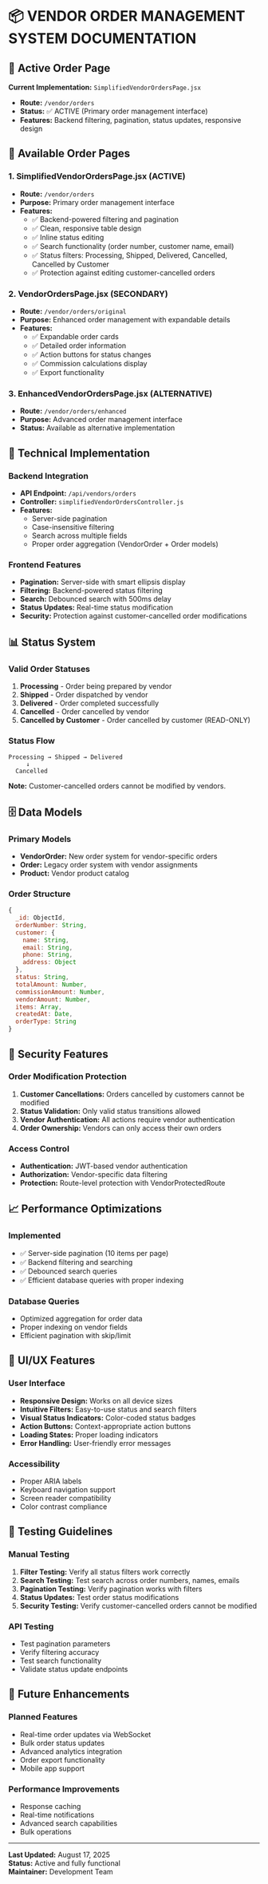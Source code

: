 # 📦 VENDOR ORDER MANAGEMENT SYSTEM DOCUMENTATION

## 🎯 Active Order Page
**Current Implementation:** `SimplifiedVendorOrdersPage.jsx`
- **Route:** `/vendor/orders`
- **Status:** ✅ ACTIVE (Primary order management interface)
- **Features:** Backend filtering, pagination, status updates, responsive design

## 📄 Available Order Pages

### 1. SimplifiedVendorOrdersPage.jsx (ACTIVE)
- **Route:** `/vendor/orders`
- **Purpose:** Primary order management interface
- **Features:**
  - ✅ Backend-powered filtering and pagination
  - ✅ Clean, responsive table design
  - ✅ Inline status editing
  - ✅ Search functionality (order number, customer name, email)
  - ✅ Status filters: Processing, Shipped, Delivered, Cancelled, Cancelled by Customer
  - ✅ Protection against editing customer-cancelled orders

### 2. VendorOrdersPage.jsx (SECONDARY)
- **Route:** `/vendor/orders/original`
- **Purpose:** Enhanced order management with expandable details
- **Features:**
  - ✅ Expandable order cards
  - ✅ Detailed order information
  - ✅ Action buttons for status changes
  - ✅ Commission calculations display
  - ✅ Export functionality

### 3. EnhancedVendorOrdersPage.jsx (ALTERNATIVE)
- **Route:** `/vendor/orders/enhanced`
- **Purpose:** Advanced order management interface
- **Status:** Available as alternative implementation

## 🔧 Technical Implementation

### Backend Integration
- **API Endpoint:** `/api/vendors/orders`
- **Controller:** `simplifiedVendorOrdersController.js`
- **Features:**
  - Server-side pagination
  - Case-insensitive filtering
  - Search across multiple fields
  - Proper order aggregation (VendorOrder + Order models)

### Frontend Features
- **Pagination:** Server-side with smart ellipsis display
- **Filtering:** Backend-powered status filtering
- **Search:** Debounced search with 500ms delay
- **Status Updates:** Real-time status modification
- **Security:** Protection against customer-cancelled order modifications

## 📊 Status System

### Valid Order Statuses
1. **Processing** - Order being prepared by vendor
2. **Shipped** - Order dispatched by vendor
3. **Delivered** - Order completed successfully
4. **Cancelled** - Order cancelled by vendor
5. **Cancelled by Customer** - Order cancelled by customer (READ-ONLY)

### Status Flow
```
Processing → Shipped → Delivered
     ↓
  Cancelled
```

**Note:** Customer-cancelled orders cannot be modified by vendors.

## 🗄️ Data Models

### Primary Models
- **VendorOrder:** New order system for vendor-specific orders
- **Order:** Legacy order system with vendor assignments
- **Product:** Vendor product catalog

### Order Structure
```javascript
{
  _id: ObjectId,
  orderNumber: String,
  customer: {
    name: String,
    email: String,
    phone: String,
    address: Object
  },
  status: String,
  totalAmount: Number,
  commissionAmount: Number,
  vendorAmount: Number,
  items: Array,
  createdAt: Date,
  orderType: String
}
```

## 🔐 Security Features

### Order Modification Protection
1. **Customer Cancellations:** Orders cancelled by customers cannot be modified
2. **Status Validation:** Only valid status transitions allowed
3. **Vendor Authentication:** All actions require vendor authentication
4. **Order Ownership:** Vendors can only access their own orders

### Access Control
- **Authentication:** JWT-based vendor authentication
- **Authorization:** Vendor-specific data filtering
- **Protection:** Route-level protection with VendorProtectedRoute

## 📈 Performance Optimizations

### Implemented
- ✅ Server-side pagination (10 items per page)
- ✅ Backend filtering and searching
- ✅ Debounced search queries
- ✅ Efficient database queries with proper indexing

### Database Queries
- Optimized aggregation for order data
- Proper indexing on vendor fields
- Efficient pagination with skip/limit

## 🎨 UI/UX Features

### User Interface
- **Responsive Design:** Works on all device sizes
- **Intuitive Filters:** Easy-to-use status and search filters
- **Visual Status Indicators:** Color-coded status badges
- **Action Buttons:** Context-appropriate action buttons
- **Loading States:** Proper loading indicators
- **Error Handling:** User-friendly error messages

### Accessibility
- Proper ARIA labels
- Keyboard navigation support
- Screen reader compatibility
- Color contrast compliance

## 🧪 Testing Guidelines

### Manual Testing
1. **Filter Testing:** Verify all status filters work correctly
2. **Search Testing:** Test search across order numbers, names, emails
3. **Pagination Testing:** Verify pagination works with filters
4. **Status Updates:** Test order status modifications
5. **Security Testing:** Verify customer-cancelled orders cannot be modified

### API Testing
- Test pagination parameters
- Verify filtering accuracy
- Test search functionality
- Validate status update endpoints

## 🚀 Future Enhancements

### Planned Features
- Real-time order updates via WebSocket
- Bulk order status updates
- Advanced analytics integration
- Order export functionality
- Mobile app support

### Performance Improvements
- Response caching
- Real-time notifications
- Advanced search capabilities
- Bulk operations

---

**Last Updated:** August 17, 2025  
**Status:** Active and fully functional  
**Maintainer:** Development Team
